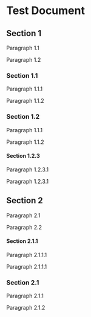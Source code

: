 # Test Document
## Section 1

Paragraph 1.1

Paragraph 1.2

### Section 1.1

Paragraph 1.1.1

Paragraph 1.1.2

### Section 1.2

Paragraph 1.1.1

Paragraph 1.1.2

#### Section 1.2.3

Paragraph 1.2.3.1

Paragraph 1.2.3.1

## Section 2

Paragraph 2.1

Paragraph 2.2

#### Section 2.1.1

Paragraph 2.1.1.1

Paragraph 2.1.1.1

### Section 2.1

Paragraph 2.1.1

Paragraph 2.1.2